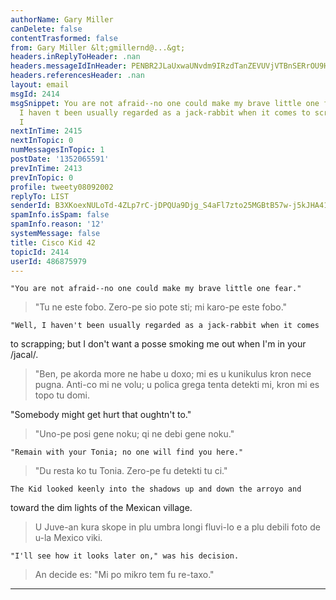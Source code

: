 ```yaml
---
authorName: Gary Miller
canDelete: false
contentTrasformed: false
from: Gary Miller &lt;gmillernd@...&gt;
headers.inReplyToHeader: .nan
headers.messageIdInHeader: PENBR2JLaUxwaUNvdm9IRzdTanZEVUVjVTBnSERrOU9HTEVta3pEUlRLU1orYnU5M29WQUBtYWlsLmdtYWlsLmNvbT4=
headers.referencesHeader: .nan
layout: email
msgId: 2414
msgSnippet: You are not afraid--no one could make my brave little one fear. ... Well,
  I haven t been usually regarded as a jack-rabbit when it comes to scrapping; but
  I
nextInTime: 2415
nextInTopic: 0
numMessagesInTopic: 1
postDate: '1352065591'
prevInTime: 2413
prevInTopic: 0
profile: tweety08092002
replyTo: LIST
senderId: B3XKoexNULoTd-4ZLp7rC-jDPQUa9Djg_S4aFl7zto25MGBtB57w-j5kJHA41zANM8hVorT6GZnyDIgUI9NtjpYbM12MbamV
spamInfo.isSpam: false
spamInfo.reason: '12'
systemMessage: false
title: Cisco Kid 42
topicId: 2414
userId: 486875979
---
```


	"You are not afraid--no one could make my brave little one fear."
> "Tu ne este fobo.  Zero-pe sio pote sti; mi karo-pe este fobo."

	"Well, I haven't been usually regarded as a jack-rabbit when it comes
to scrapping; but I don't want a posse smoking me out when I'm in your
/jacal/.
> "Ben, pe akorda more ne habe u doxo; mi es u kunikulus kron nece pugna.  Anti-co mi ne volu; u polica grega tenta detekti mi, kron mi es topo tu domi.

"Somebody might get hurt that oughtn't to."
> "Uno-pe posi gene noku; qi ne debi gene noku."

	"Remain with your Tonia; no one will find you here."
> "Du resta ko tu Tonia.  Zero-pe fu detekti tu ci."

	The Kid looked keenly into the shadows up and down the arroyo and
toward the dim lights of the Mexican village.
> U Juve-an kura skope in plu umbra longi fluvi-lo e a plu debili foto de u-la Mexico viki.

	"I'll see how it looks later on," was his decision.
> An decide es: "Mi po mikro tem fu re-taxo."

*****

